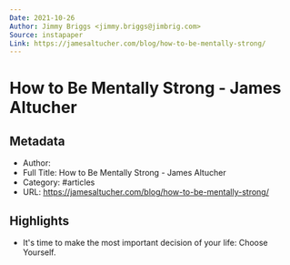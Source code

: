 ```yaml
---
Date: 2021-10-26
Author: Jimmy Briggs <jimmy.briggs@jimbrig.com>
Source: instapaper
Link: https://jamesaltucher.com/blog/how-to-be-mentally-strong/
---
```

# How to Be Mentally Strong - James Altucher

## Metadata
- Author: 
- Full Title: How to Be Mentally Strong - James Altucher
- Category: #articles
- URL: https://jamesaltucher.com/blog/how-to-be-mentally-strong/

## Highlights
- It's time to make the most important decision of your life: Choose Yourself.

